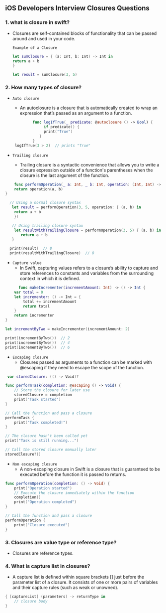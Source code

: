 ## iOS Developers Interview Closures Questions

### 1. what is closure in swift?
  - Closures are self-contained blocks of functionality that can be passed around and used in your code.
    
    `Example of a Closure`
    ```swift
    let sumClosure = { (a: Int, b: Int) -> Int in
    return a + b
    }
    
    let result = sumClosure(3, 5)
    ```

### 2. How many types of closure?
- `Auto closure`
    - An autoclosure is a closure that is automatically created to wrap an expression that’s passed as an argument to a function.
      
  ```swift
           func logIfTrue(_ predicate: @autoclosure () -> Bool) {
                if predicate() {
                print("True")
              }
           }
   logIfTrue(3 > 2)  // prints "True"
  ```
  
- `Trailing closure`
    - Trailing closure is a syntactic convenience that allows you to write a closure expression outside of a function's parentheses when the closure is the last argument of the function.
      
```swift
    func performOperation(_ a: Int, _ b: Int, operation: (Int, Int) -> Int) -> Int {
    return operation(a, b)
}

  // Using a normal closure syntax
   let result = performOperation(3, 5, operation: { (a, b) in
    return a + b
    })

   // Using trailing closure syntax
    let resultWithTrailingClosure = performOperation(3, 5) { (a, b) in
       return a + b
   }

  print(result)  // 8
  print(resultWithTrailingClosure)  // 8
```
- `Capture value`
    - In Swift, capturing values refers to a closure’s ability to capture and store references to constants and variables from the surrounding context in which it is defined.
    
```swift
      func makeIncrementer(incrementAmount: Int) -> () -> Int {
    var total = 0
    let incrementer: () -> Int = {
        total += incrementAmount
        return total
    }
    return incrementer
}

let incrementByTwo = makeIncrementer(incrementAmount: 2)

print(incrementByTwo())  // 2
print(incrementByTwo())  // 4
print(incrementByTwo())  // 6
```
- `Escaping closure`
     - Closures passed as arguments to a function can be marked with @escaping if they need to escape the scope of the 
       function.
```swift
 var storedClosure: (() -> Void)?

func performTask(completion: @escaping () -> Void) {
    // Store the closure for later use
    storedClosure = completion
    print("Task started")
}

// Call the function and pass a closure
performTask {
    print("Task completed!")
}

// The closure hasn't been called yet
print("Task is still running...")

// Call the stored closure manually later
storedClosure?()
```
- `Non escaping closure`
    - A non-escaping closure in Swift is a closure that is guaranteed to be executed before the function it is passed to 
      returns.
```swift
func performOperation(completion: () -> Void) {
    print("Operation started")
    // Execute the closure immediately within the function
    completion()
    print("Operation completed")
}

// Call the function and pass a closure
performOperation {
    print("Closure executed")
}
```
### 3. Closures are value type or reference type?
  - Closures are reference types.

### 4. What is capture list in closures?
  - A capture list is defined within square brackets [] just before the parameter list of a closure. It consists of one or more pairs of variables and their capture rules (such as weak or unowned).

```swift
{ [captureList] (parameters) -> returnType in
    // closure body
}
```
